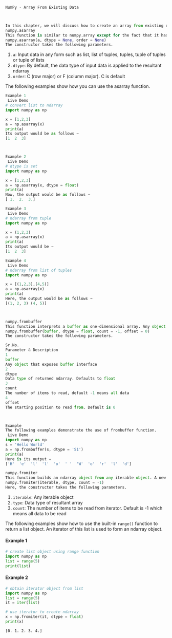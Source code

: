 

```python
NumPy - Array From Existing Data



In this chapter, we will discuss how to create an array from existing data.
numpy.asarray
This function is similar to numpy.array except for the fact that it has fewer parameters. This routine is useful for converting Python sequence into ndarray.
numpy.asarray(a, dtype = None, order = None)
The constructor takes the following parameters.

```


1. ``a``: Input data in any form such as list, list of tuples, tuples, tuple of tuples or tuple of lists
2. ``dtype``: By default, the data type of input data is applied to the resultant ndarray
3. ``order``: C (row major) or F (column major). C is default

The following examples show how you can use the asarray function.


```python
Example 1
 Live Demo
# convert list to ndarray 
import numpy as np 

x = [1,2,3] 
a = np.asarray(x) 
print(a)
Its output would be as follows −
[1  2  3] 
```


```python


Example 2
 Live Demo
# dtype is set 
import numpy as np 

x = [1,2,3]
a = np.asarray(x, dtype = float) 
print(a)
Now, the output would be as follows −
[ 1.  2.  3.] 
```


```python
Example 3
 Live Demo
# ndarray from tuple 
import numpy as np 

x = (1,2,3) 
a = np.asarray(x) 
print(a)
Its output would be −
[1  2  3]
```


```python
Example 4
 Live Demo
# ndarray from list of tuples 
import numpy as np 

x = [(1,2,3),(4,5)] 
a = np.asarray(x) 
print(a)
Here, the output would be as follows −
[(1, 2, 3) (4, 5)]
```


```python


numpy.frombuffer
This function interprets a buffer as one-dimensional array. Any object that exposes the buffer interface is used as parameter to return an ndarray.
numpy.frombuffer(buffer, dtype = float, count = -1, offset = 0)
The constructor takes the following parameters.
```


```python
Sr.No.
Parameter & Description
1
buffer
Any object that exposes buffer interface
2
dtype
Data type of returned ndarray. Defaults to float
3
count
The number of items to read, default -1 means all data
4
offset
The starting position to read from. Default is 0
```


```python


Example
The following examples demonstrate the use of frombuffer function.
 Live Demo
import numpy as np 
s = 'Hello World' 
a = np.frombuffer(s, dtype = 'S1') 
print(a)
Here is its output −
['H'  'e'  'l'  'l'  'o'  ' '  'W'  'o'  'r'  'l'  'd']
```


```python
numpy.fromiter
This function builds an ndarray object from any iterable object. A new one-dimensional array is returned by this function.
numpy.fromiter(iterable, dtype, count = -1)
Here, the constructor takes the following parameters.
```

1. ``iterable``: Any iterable object
2. ``type``: Data type of resultant array
3. ``count``: The number of items to be read from iterator. Default is -1 which means all data to be read

The following examples show how to use the built-in ``range()`` function to return a list object. 
An iterator of this list is used to form an ndarray object.


#### Example 1


```python
# create list object using range function 
import numpy as np 
list = range(5) 
print(list)
```

#### Example 2



```python
# obtain iterator object from list 
import numpy as np 
list = range(5) 
it = iter(list)  

# use iterator to create ndarray 
x = np.fromiter(it, dtype = float) 
print(x)
```

    [0. 1. 2. 3. 4.]

